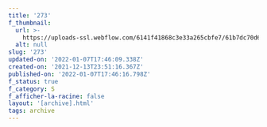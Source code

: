 ```yaml
---
title: '273'
f_thumbnail:
  url: >-
    https://uploads-ssl.webflow.com/6141f41868c3e33a265cbfe7/61b7dc70d6c6c1aea15affde_273.jpg
  alt: null
slug: '273'
updated-on: '2022-01-07T17:46:09.338Z'
created-on: '2021-12-13T23:51:16.367Z'
published-on: '2022-01-07T17:46:16.798Z'
f_status: true
f_category: S
f_afficher-la-racine: false
layout: '[archive].html'
tags: archive
---
```



